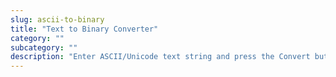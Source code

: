 ```yaml
---
slug: ascii-to-binary
title: "Text to Binary Converter"
category: ""
subcategory: ""
description: "Enter ASCII/Unicode text string and press the Convert button (e.g enter "Example"to get "01000101 01111000 01100001 01101101 01110000 01101100 01100101"):"
---
```


